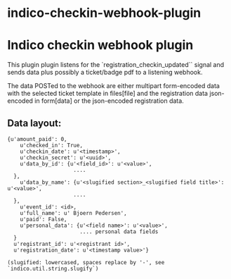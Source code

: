 # indico-checkin-webhook-plugin

Indico checkin webhook plugin
=============================

This plugin plugin listens for the `registration_checkin_updated`` signal and sends data plus possibly a 
ticket/badge pdf to a listening webhook. 

The data POSTed to the webhook are either multipart form-encoded data
with the selected ticket template in files[file] and the registration 
data json-encoded in form[data] or the json-encoded registration data.
 
Data layout:
-----------

    {u'amount_paid': 0,
	    u'checked_in': True,
	    u'checkin_date': u'<timestamp>',
	    u'checkin_secret': u'<uuid>',
	    u'data_by_id': {u'<field_id>': u'<value>',
                         ....
      },
	    u'data_by_name': {u'<slugified section>_<slugified field title>': u'<value>',
                         ....
      },
	    u'event_id': <id>,
	    u'full_name': u' Bjoern Pedersen',
	    u'paid': False,
	    u'personal_data': {u'<field name>': u'<value>',
                           .... personal data fields
      }
      u'registrant_id': u'<registrant id>',
      u'registration_date': u'<timestamp value>'}
    
    (slugified: lowercased, spaces replace by '-', see `indico.util.string.slugify`)
